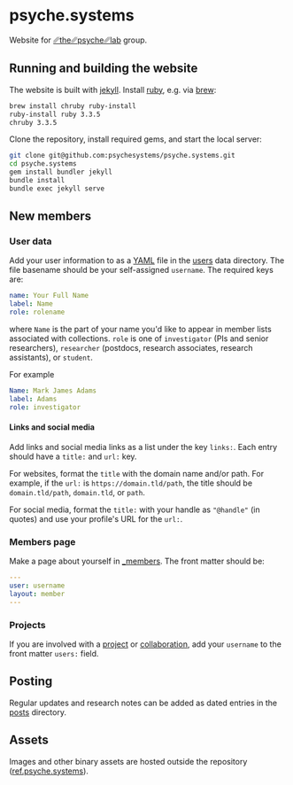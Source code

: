 # psyche.systems

Website for [␥the␥psyche␥lab](https://psyche.systems) group.

## Running and building the website

The website is built with [jekyll](https://jekyllrb.com). Install [ruby](https://www.ruby-lang.org), e.g. via [brew](https://brew.sh):

```sh
brew install chruby ruby-install
ruby-install ruby 3.3.5
chruby 3.3.5
```

Clone the repository, install required gems, and start the local server:
```sh
git clone git@github.com:psychesystems/psyche.systems.git
cd psyche.systems
gem install bundler jekyll
bundle install
bundle exec jekyll serve
```


## New members

### User data

Add your user information to as a [YAML](https://yaml.org) file in the [users](_data/users) data directory. The file basename should be your self-assigned `username`. The required keys are:

```yaml
name: Your Full Name
label: Name
role: rolename
```

where `Name` is the part of your name you'd like to appear in member lists associated with collections. `role` is one of `investigator` (PIs and senior researchers), `researcher` (postdocs, research associates, research assistants), or `student`.

For example

```yaml
Name: Mark James Adams
label: Adams
role: investigator
```

#### Links and social media

Add links and social media links as a list under the key `links:`. Each entry should have a `title:` and `url:` key.

For websites, format the `title` with the domain name and/or path. For example, if the `url:` is `https://domain.tld/path`, the title should be `domain.tld/path`, `domain.tld`, or `path`.

For social media, format the `title:` with your handle as `"@handle"` (in quotes) and use your profile's URL for the `url:`.

### Members page

Make a page about yourself in [_members](/_members). The front matter should be:

```yaml
---
user: username
layout: member
---
```

### Projects

If you are involved with a [project](/_projects) or [collaboration](/_collabs), add your `username` to the front matter `users:` field.

## Posting

Regular updates and research notes can be added as dated entries in the [posts](/_posts) directory.

## Assets

Images and other binary assets are hosted outside the repository ([ref.psyche.systems](https://ref.psyche.systems)).